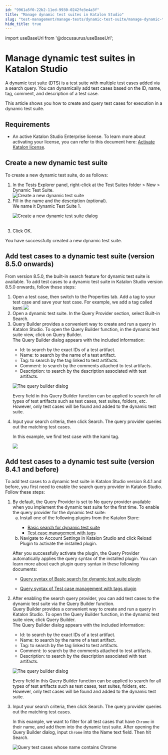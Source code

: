 ```yaml
---
id: "9961a5f0-22b2-11ed-9930-0242fe3e4a3f"
title: "Manage dynamic test suites in Katalon Studio"
slug: "test-management/manage-tests/dynamic-test-suite/manage-dynamic-test-suites-in-katalon-studio"
hide_title: true
---
```

import useBaseUrl from '@docusaurus/useBaseUrl';


# <a id="id" class="anchor_top_offset"/><a id="ariaid-title1" class="anchor_top_offset"/>Manage dynamic test suites in <span xmlns="http://www.w3.org/1999/xhtml" className="ph">Katalon Studio</span> 

<p xmlns="http://www.w3.org/1999/xhtml" className="p">A dynamic test suite (DTS) is a test suite with multiple test cases added via a search query. You can dynamically add test cases based on the ID, name, tag, comment, and description of a test case.</p> 
<p xmlns="http://www.w3.org/1999/xhtml" className="p">This article shows you how to create and query test cases for execution in a dynamic test suite.</p> 

## Requirements

<ul xmlns="http://www.w3.org/1999/xhtml" className="ul"><li className="li">An active Katalon Studio Enterprise license. To learn more about activating your license, you can refer to this document here: <a className="xref" href="#">Activate Katalon license</a>.</li></ul> 

## <a id="task-3202" class="anchor_top_offset"/>Create a new dynamic test suite

<section xmlns="http://www.w3.org/1999/xhtml" className="section context">To create a new dynamic test suite, do as follows:</section> 
<ol xmlns="http://www.w3.org/1999/xhtml" className="ol steps"><li className="li step stepexpand"><span className="ph cmd">In the <span className="ph uicontrol">Tests Explorer</span> panel, right-click at the <span className="ph uicontrol">Test Suites</span> folder &gt; <span className="ph uicontrol">New</span> &gt; <span className="ph uicontrol">Dynamic Test Suite</span>.</span><div className="itemgroup info"><img className="image" width={500} src={useBaseUrl("/4573da80-9b67-11ec-ad3c-024208599ecc.png")} alt="Create a new dynamic test suite" /></div></li><li className="li step stepexpand"><span className="ph cmd">Fill in the name and the description (optional).</span><div className="itemgroup stepxmp">We name       it <span className="ph uicontrol">Dynamic Test Suite 1</span>.<p className="p"><img className="image" src={useBaseUrl("https://github.com/katalon-studio/docs-images/raw/master/katalon-studio/docs/dynamic-test-suite-ks/KS-DYNAMIC-Name-the-test-suite.png")} alt="Create a new dynamic test suite dialog" /><br /><br /></p></div></li><li className="li step stepexpand"><span className="ph cmd">Click <span className="ph uicontrol">OK</span>.</span></li></ol> 
<section xmlns="http://www.w3.org/1999/xhtml" className="section result">You have successfully created a new dynamic test suite.</section> 

## <a id="task-e8973c4f" class="anchor_top_offset"/>Add test cases to a dynamic test suite (version 8.5.0 onwards)

<section xmlns="http://www.w3.org/1999/xhtml" className="section context">From version 8.5.0, the built-in search feature for dynamic test suite is available. To add test cases to a dynamic test suite in Katalon Studio version 8.5.0 onwards, follow these steps:</section> 
<ol xmlns="http://www.w3.org/1999/xhtml" className="ol steps"><li className="li step stepexpand"><span className="ph cmd">Open a test case, then switch to the <span className="ph uicontrol">Properties</span> tab. Add a tag to your test case and save your test case. For example, we add a tag called <span className="ph">kami</span>.<img className="image" width={800} src={useBaseUrl("/0447bd50-34ec-11ed-9930-0242fe3e4a3f.png")} /></span></li><li className="li step stepexpand"><span className="ph cmd">Open a dynamic test suite. In the <span className="ph uicontrol">Query Provider</span> section, select <span className="ph uicontrol">Built-in Search</span>.</span></li><li className="li step stepexpand"><span className="ph cmd"><span className="ph uicontrol">Query Builder </span> provides a convenient way to       create and run a query in <span className="ph">Katalon Studio</span>. To open the <span className="ph uicontrol">Query         Builder</span> function, in the dynamic test suite view, click on       <span className="ph uicontrol">Query Builder</span>.</span><div className="itemgroup stepresult">The <span className="ph uicontrol">Query Builder</span>       dialog appears with the included information:<div className="p"><ul className="ul"><li className="li"><span className="ph uicontrol">Id</span>: to search by the exact IDs of a test             artifact.</li><li className="li"><span className="ph uicontrol">Name</span>: to search by the name of a test             artifact.</li><li className="li"><span className="ph uicontrol">Tag</span>: to search by the tag linked to test             artifacts.</li><li className="li"><span className="ph uicontrol">Comment</span>: to search by the comments attached to             test artifacts.</li><li className="li"><span className="ph uicontrol">Description</span>: to search by the description             associated with test artifacts.</li></ul></div><p className="p"><img className="image" width={500} src={useBaseUrl("/995e98b0-22b2-11ed-9930-0242fe3e4a3f.png")} alt="The query builder dialog" /></p><p className="p">Every field in this <span className="ph uicontrol">Query Builder</span> function  can be applied to search         for all types of test artifacts such as test cases, test suites,         folders, etc. However, only test cases will be found and added to the dynamic test suite.</p></div></li><li className="li step stepexpand"><span className="ph cmd">Input your search criteria, then click       <span className="ph uicontrol">Search</span>. The query provider queries out the matching test cases.</span><div className="itemgroup stepxmp"><p className="p">In this example, we find test case with the <span className="ph">kami</span> tag.</p><p className="p"><img className="image" width={800} src={useBaseUrl("/7ceeb110-34eb-11ed-9930-0242fe3e4a3f.png")} /></p></div></li></ol> 

## <a id="task-1084" class="anchor_top_offset"/>Add test cases to a dynamic test suite (version 8.4.1 and before)

<section xmlns="http://www.w3.org/1999/xhtml" className="section context">To add test cases to a dynamic test suite in Katalon Studio version 8.4.1 and before, you first need to enable the search query provider in <span className="ph">Katalon Studio</span>. Follow these steps:</section> 
<ol xmlns="http://www.w3.org/1999/xhtml" className="ol steps"><li className="li step stepexpand"><span className="ph cmd">By default, the <span className="ph uicontrol">Query Provider</span> is set to <span className="ph uicontrol">No query         provider available</span>  when you implement the dynamic test suite for the first time. To enable the query provider for the dynamic test suite: </span><ol type="a" className="ol substeps"><li className="li substep substepexpand"><span className="ph cmd">Install           one of the following plugins from the Katalon Store:</span><div className="itemgroup info"><ul className="ul"><li className="li"><a className="xref j-external-link" href="https://store.katalon.com/product/2/Basic-Search-For-Dynamic-Test-Suite" target="_blank">Basic                 search for dynamic test suite</a></li><li className="li"><a className="xref j-external-link" href="https://store.katalon.com/product/6/Test-Case-Management-with-Tags" target="_blank">Test                 case management with tags</a></li></ul></div></li><li className="li substep substepexpand"><span className="ph cmd">Navigate to Account Settings           in Katalon Studio and click <span className="ph uicontrol">Reload Plugin</span> to activate the installed plugin.</span></li></ol><div className="itemgroup stepresult"><p className="p">After you successfully activate the plugin, the <span className="ph uicontrol">Query           Provider</span> automatically applies the query syntax of the         installed plugin. You can learn more about each plugin query syntax in these following documents:</p><div className="p"><ul className="ul"><li className="li"><p className="p"><a className="xref" href="/docs/test-management/manage-tests/dynamic-test-suite/basic-search-for-dynamic-test-suite">Query syntax of Basic search for dynamic test suite plugin</a></p></li><li className="li"><p className="p"><a className="xref" href="/docs/test-management/manage-tests/dynamic-test-suite/test-case-management-with-tags">Query syntax of Test case management with tags plugin</a></p></li></ul></div></div></li><li className="li step stepexpand"><span className="ph cmd">After enabling the search query provider, you can add test cases to the dynamic test suite via the <span className="ph uicontrol">Query Builder</span> function.</span><div className="itemgroup info"><span className="ph uicontrol">Query Builder </span> provides a convenient way to       create and run a query in <span className="ph">Katalon Studio</span>. To open the <span className="ph uicontrol">Query         Builder</span> function, in the dynamic test suite view, click       <span className="ph uicontrol">Query Builder</span>.</div><div className="itemgroup stepresult">The <span className="ph uicontrol">Query Builder</span>       dialog appears with the included information:<div className="p"><ul className="ul"><li className="li"><span className="ph uicontrol">Id</span>: to search by the exact IDs of a test             artifact.</li><li className="li"><span className="ph uicontrol">Name</span>: to search by the name of a test             artifact.</li><li className="li"><span className="ph uicontrol">Tag</span>: to search by the tag linked to test             artifacts.</li><li className="li"><span className="ph uicontrol">Comment</span>: to search by the comments attached to             test artifacts.</li><li className="li"><span className="ph uicontrol">Description</span>: to search by the description             associated with test artifacts.</li></ul></div><p className="p"><img className="image" width={500} src={useBaseUrl("/995e98b0-22b2-11ed-9930-0242fe3e4a3f.png")} alt="The query builder dialog" /></p><p className="p">Every field in this <span className="ph uicontrol">Query Builder</span> function  can be applied to search         for all types of test artifacts such as test cases, test suites,         folders, etc. However, only test cases will be found and added to the dynamic test suite.</p></div></li><li className="li step stepexpand"><span className="ph cmd">Input your search criteria, then click       <span className="ph uicontrol">Search</span>. The query provider queries out the matching test cases.</span><div className="itemgroup stepxmp"><p className="p">In this example, we want to filter for all test cases that have         <code className="ph codeph">Chrome</code> in their name, and add them into the dynamic         test suite. After opening the <span className="ph uicontrol">Query Builder</span>         dialog, input <code className="ph codeph">Chrome</code> into the <span className="ph uicontrol">Name</span>         text field. Then hit <span className="ph uicontrol">Search</span>.</p><p className="p"><img className="image" src={useBaseUrl("/996109b0-22b2-11ed-9930-0242fe3e4a3f.png")} alt="Query test cases whose name contains Chrome" /></p></div></li></ol> 
